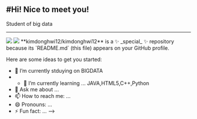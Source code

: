#Hi! Nice to meet you!
---
Student of big data

---
<img src="https://capsule-render.vercel.app/api?type=모양&color=색상코드&height=높이&section=header&text=텍스트&fontSize=텍스트크기" />
<img src="https://capsule-render.vercel.app/api?type=모양&color=색상코드&height=높이&section=footer&text=텍스트&fontSize=텍스트크기" />
**kimdonghwi12/kimdonghwi12** is a ✨ _special_ ✨ repository because its `README.md` (this file) appears on your GitHub profile.

Here are some ideas to get you started:

- 🔭 I’m currently stduying on BIGDATA
- - 🌱 I’m currently learning ... JAVA,HTML5,C++,Python
- 💬 Ask me about ...
- 📫 How to reach me: ...
- 😄 Pronouns: ...
- ⚡ Fun fact: ...
-->
